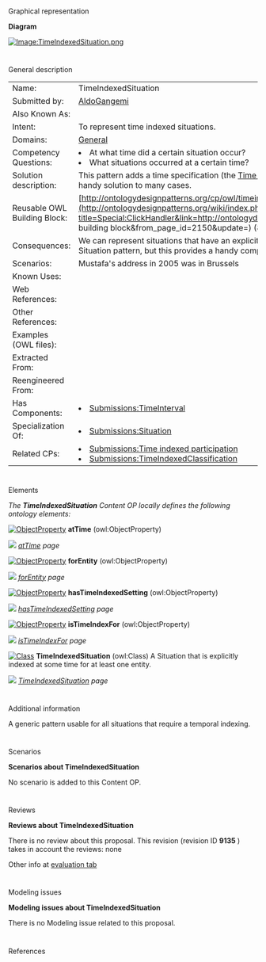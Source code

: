 # 

 Graphical representation



__Diagram__ 





[![Image:TimeIndexedSituation.png](../images/e/e7/TimeIndexedSituation.png)](../Image/TimeIndexedSituation.png "Image:TimeIndexedSituation.png")





# 

 General description




|  |  |
| --- | --- |
|  Name:  |  TimeIndexedSituation  |
|  Submitted by:  | [AldoGangemi](../User/AldoGangemi "User:AldoGangemi")  |
|  Also Known As:  |  |
|  Intent:  |  To represent time indexed situations.  |
|  Domains:  | [General](../Community/General "Community:General")  |
|  Competency Questions:  | <li>       At what time did a certain situation occur?      </li><li>       What situations occurred at a certain time?      </li> |
|  Solution description:  |  This pattern adds a time specification (the [Time interval](../Submissions/TimeInterval "Submissions:TimeInterval")  pattern) to the [Situation](../Submissions/Situation "Submissions:Situation")  pattern, in order to provide a handy solution to many cases.  |
|  Reusable OWL Building Block:  | [http://ontologydesignpatterns.org/cp/owl/timeindexedsituation.owl](http://ontologydesignpatterns.org/wiki/index.php?title=Special:ClickHandler&link=http://ontologydesignpatterns.org/cp/owl/timeindexedsituation.owl&message=OWL building block&from_page_id=2150&update=)  (847)  |
|  Consequences:  |  We can represent situations that have an explicit time parameter.  In principle, this can be done already with the Situation pattern, but this provides a handy composition with the TimeInterval pattern.  |
|  Scenarios:  |  Mustafa's address in 2005 was in Brussels  |
|  Known Uses:  |  |
|  Web References:  |  |
|  Other References:  |  |
|  Examples (OWL files):  |  |
|  Extracted From:  |  |
|  Reengineered From:  |  |
|  Has Components:  | <li><a href="../Submissions/TimeInterval" title="Submissions:TimeInterval">        Submissions:TimeInterval       </a></li> |
|  Specialization Of:  | <li><a href="../Submissions/Situation" title="Submissions:Situation">        Submissions:Situation       </a></li> |
|  Related CPs:  | <li><a href="Submissions%253ATime_indexed_participation.html" title="Submissions:Time indexed participation">        Submissions:Time indexed participation       </a></li><li><a href="Submissions%253ATimeIndexedClassification.html" title="Submissions:TimeIndexedClassification">        Submissions:TimeIndexedClassification       </a></li> |



  





# 

 Elements



_The
 __TimeIndexedSituation__ 
 Content OP locally defines the following ontology elements:_ 





[![ObjectProperty](../../../../images/thumb/c/c3/ObjectProperty.gif/20px-ObjectProperty.gif)](../Image/ObjectProperty.gif "ObjectProperty")
__atTime__ 
 (owl:ObjectProperty)
 
[![](../../../../../images/thumb/8/87/ArrowRight.gif/11px-ArrowRight.gif)](../Image/ArrowRight.gif "ArrowRight.gif")
_[atTime](../Submissions/TimeIndexedSituation/atTime "Submissions:TimeIndexedSituation/atTime") 
 page_ 



[![ObjectProperty](../../../../images/thumb/c/c3/ObjectProperty.gif/20px-ObjectProperty.gif)](../Image/ObjectProperty.gif "ObjectProperty")
__forEntity__ 
 (owl:ObjectProperty)
 
[![](../../../../../images/thumb/8/87/ArrowRight.gif/11px-ArrowRight.gif)](../Image/ArrowRight.gif "ArrowRight.gif")
_[forEntity](../Submissions/TimeIndexedSituation/forEntity "Submissions:TimeIndexedSituation/forEntity") 
 page_ 



[![ObjectProperty](../../../../images/thumb/c/c3/ObjectProperty.gif/20px-ObjectProperty.gif)](../Image/ObjectProperty.gif "ObjectProperty")
__hasTimeIndexedSetting__ 
 (owl:ObjectProperty)
 
[![](../../../../../images/thumb/8/87/ArrowRight.gif/11px-ArrowRight.gif)](../Image/ArrowRight.gif "ArrowRight.gif")
_[hasTimeIndexedSetting](../Submissions/TimeIndexedSituation/hasTimeIndexedSetting "Submissions:TimeIndexedSituation/hasTimeIndexedSetting") 
 page_ 



[![ObjectProperty](../../../../images/thumb/c/c3/ObjectProperty.gif/20px-ObjectProperty.gif)](../Image/ObjectProperty.gif "ObjectProperty")
__isTimeIndexFor__ 
 (owl:ObjectProperty)
 
[![](../../../../../images/thumb/8/87/ArrowRight.gif/11px-ArrowRight.gif)](../Image/ArrowRight.gif "ArrowRight.gif")
_[isTimeIndexFor](../Submissions/TimeIndexedSituation/isTimeIndexFor "Submissions:TimeIndexedSituation/isTimeIndexFor") 
 page_ 



[![Class](../images/thumb/2/27/Class.gif/20px-Class.gif)](../Image/Class.gif "Class")
__TimeIndexedSituation__ 
 (owl:Class) A Situation that is explicitly indexed at some time for at least one entity.
 
[![](../../../../../images/thumb/8/87/ArrowRight.gif/11px-ArrowRight.gif)](../Image/ArrowRight.gif "ArrowRight.gif")
_[TimeIndexedSituation](../Submissions/TimeIndexedSituation/TimeIndexedSituation "Submissions:TimeIndexedSituation/TimeIndexedSituation") 
 page_ 


# 

 Additional information



 A generic pattern usable for all situations that require a temporal indexing.
 



# 

 Scenarios




__Scenarios about TimeIndexedSituation__ 


 No scenario is added to this Content OP.
 




# 

 Reviews




__Reviews about TimeIndexedSituation__ 


 There is no review about this proposal.
This revision (revision ID
 __9135__ 
 ) takes in account the reviews: none
 



 Other info at
 [evaluation tab](http://ontologydesignpatterns.org/wiki/index.php?title=Submissions:TimeIndexedSituation&action=evaluation "http://ontologydesignpatterns.org/wiki/index.php?title=Submissions:TimeIndexedSituation&action=evaluation") 





  





# 

 Modeling issues




__Modeling issues about TimeIndexedSituation__ 


 There is no Modeling issue related to this proposal.
 




  





# 

 References